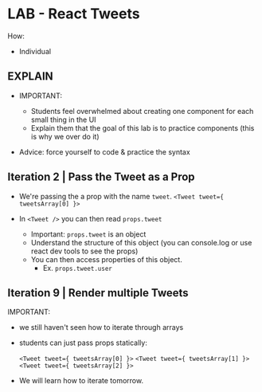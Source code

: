 

# LAB - React Tweets


How:
- Individual


<!-- 

Jan 2022: 
- some students running node v.17 we're having a problem running the problem.
- quick fix: https://stackoverflow.com/a/69713899/11298742

 -->





## EXPLAIN

- IMPORTANT: 
  - Students feel overwhelmed about creating one component for each small thing in the UI
  - Explain them that the goal of this lab is to practice components (this is why we over do it)

- Advice: force yourself to code & practice the syntax


## Iteration 2 | Pass the Tweet as a Prop

  - We're passing the a prop with the name `tweet`.
    `<Tweet tweet={ tweetsArray[0] }>`

  - In `<Tweet />` you can then read `props.tweet`
    - Important: `props.tweet` is an object
    - Understand the structure of this object (you can console.log or use react dev tools to see the props)
    - You can then access properties of this object.
      - Ex. `props.tweet.user`


## Iteration 9 | Render multiple Tweets

IMPORTANT: 
  - we still haven't seen how to iterate through arrays
  - students can just pass props statically:

    `<Tweet tweet={ tweetsArray[0] }>`
    `<Tweet tweet={ tweetsArray[1] }>`
    `<Tweet tweet={ tweetsArray[2] }>`

  - We will learn how to iterate tomorrow.



<!-- 
  
  Bonus homework: continue watching video 
  (details in today's "day planning" md file)

-->


<!-- 

- mandatory: LAB React Tweets
- (recommended) continue watching video 
- (bonus) do some katas from "HOF exercises"
- (bonus) do some components from lab "React Training" (can do steps 1-7)
- mandatory: take good rest (tomorrow is challenging)

 -->
